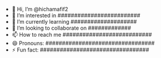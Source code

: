 - 👋 Hi, I’m @hichamafif2
- 👀 I’m interested in #########################
- 🌱 I’m currently learning ####################
- 💞️ I’m looking to collaborate on #############
- 📫 How to reach me ###########################
- 😄 Pronouns: #################################
- ⚡ Fun fact: #################################

<!---
hichamafif2/hichamafif2 is a ✨ special ✨ repository because its `README.md` (this file) appears on your GitHub profile.
You can click the Preview link to take a look at your changes.
--->
